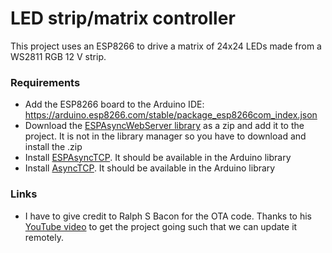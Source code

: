 # LED strip/matrix controller

This project uses an ESP8266 to drive a matrix of 24x24 LEDs made from a WS2811 
RGB 12 V strip.

### Requirements
- Add the ESP8266 board to the Arduino IDE: https://arduino.esp8266.com/stable/package_esp8266com_index.json
- Download the [ESPAsyncWebServer library](https://github.com/me-no-dev/ESPAsyncWebServer) 
as a zip and add it to the project. It is not in the library manager so you have to download and 
install the .zip
- Install [ESPAsyncTCP](https://github.com/me-no-dev/ESPAsyncTCP). It should be available in the
Arduino library
- Install [AsyncTCP](https://github.com/me-no-dev/AsyncTCP). It should be available in the Arduino
library


### Links
- I have to give credit to Ralph S Bacon for the OTA code. Thanks to his 
[YouTube video](https://youtu.be/OaHzlBTUrRQ) to get the project going such
that we can update it remotely.
